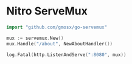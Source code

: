 # Nitro ServeMux

```go
import "github.com/gmosx/go-servemux"

mux := servemux.New()
mux.Handle("/about", NewAboutHandler())

log.Fatal(http.ListenAndServe(":8080", mux))
```
